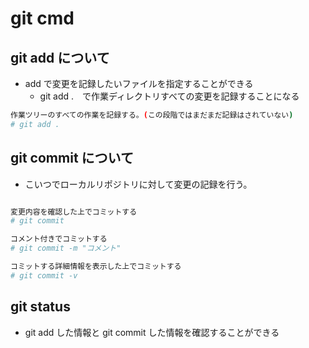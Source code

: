 # git cmd

## git add について

- add で変更を記録したいファイルを指定することができる
  - git add .　で作業ディレクトリすべての変更を記録することになる

```sh
作業ツリーのすべての作業を記録する。(この段階ではまだまだ記録はされていない)
# git add .
```

## git commit について

- こいつでローカルリポジトリに対して変更の記録を行う。

```sh

変更内容を確認した上でコミットする
# git commit

コメント付きでコミットする
# git commit -m "コメント"

コミットする詳細情報を表示した上でコミットする
# git commit -v
```

## git status
- git add した情報と git commit した情報を確認することができる

